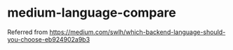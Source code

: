 # medium-language-compare

Referred from https://medium.com/swlh/which-backend-language-should-you-choose-eb924902a9b3
